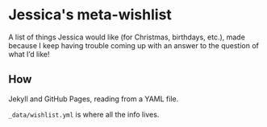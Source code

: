 # Jessica's meta-wishlist

A list of things Jessica would like (for Christmas, birthdays, etc.), made because I keep having trouble coming up with an answer to the question of what I’d like!

## How

Jekyll and GitHub Pages, reading from a YAML file.

`_data/wishlist.yml` is where all the info lives.
